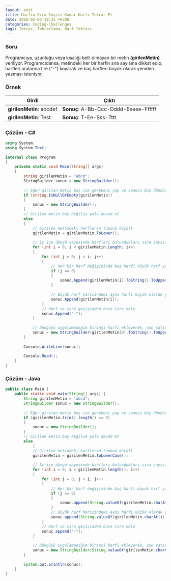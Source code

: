 ```yaml
---
layout: post
title: Harfin Sıra Sayısı Kadar Harfi Tekrar Et
date: 2018-02-03 19:33 +0300
categories: Coding-Challenges
tags: Tekrar, Tekrarlama, Harf Tekrarı
---
```

### Soru
Programcıya, uzunluğu veya kısalığı belli olmayan bir metin **(girilenMetin)** veriliyor. Programcıdansa, metindeki her bir harfin sıra sayısına dikkat edip, harfleri aralarına tire ("-") koyarak ve baş harfleri büyük olarak yeniden yazması isteniyor.

### Örnek

| Girdi                    | Çıktı                                 |
|--------------------------|---------------------------------------|
| **girilenMetin**: abcdef | **Sonuç**: A-Bb-Ccc-Dddd-Eeeee-Ffffff |
| **girilenMetin**: Test   | **Sonuç**: T-Ee-Sss-Tttt              |

### Çözüm - C#
```csharp
using System;
using System.Text;
 
internal class Program
{
    private static void Main(string[] args)
    {
        string girilenMetin = "abcd";
        StringBuilder sonuc = new StringBuilder();
 
        // Eğer girilen metin boş ise gerekeni yap ve sonucu boş döndür
        if (string.IsNullOrEmpty(girilenMetin))
        {
            sonuc = new StringBuilder();
        }
        // Girilen metin boş değilse yola devam et
        else
        {
            // Girilen metindeki harflerin tümünü küçült
            girilenMetin = girilenMetin.ToLower();
 
            // İç içe döngü sayesinde harfleri bulundukları sıra sayısına göre yazdır
            for (int i = 0; i < girilenMetin.Length; i++)
            {
                for (int j = 0; j < i; j++)
                {
                    // Her bir harf değişiminde baş harfi büyük harf yap
                    if (j == 0)
                    {
                        sonuc.Append(girilenMetin[i].ToString().ToUpper());
                    }
 
                    // Büyük harf haricindeki aynı harfi küçük olarak yazmaya ve eklemeye devam et
                    sonuc.Append(girilenMetin[i]);
                }
                // Harf ve sıra geçişinden önce tire ekle
                sonuc.Append("-");
            }
 
            // Döngüyü uygulamadığım birinci harfi ekleyerek, son satırdaki tire işaretini kaldır 
            sonuc = new StringBuilder(girilenMetin[0].ToString().ToUpper() + sonuc.Remove(sonuc.Length - 1, 1));
        }
 
        Console.WriteLine(sonuc);
 
        Console.Read();
    }
}
```

### Çözüm - Java
```java
public class Main {
    public static void main(String[] args) {
        String girilenMetin = "abcd";
        StringBuilder sonuc = new StringBuilder();
 
        // Eğer girilen metin boş ise gerekeni yap ve sonucu boş döndür
        if (girilenMetin.trim().length() == 0)
        {
            sonuc = new StringBuilder();
        }
        // Girilen metin boş değilse yola devam et
        else
            {
            // Girilen metindeki harflerin tümünü küçült
            girilenMetin = girilenMetin.toLowerCase();
 
            // İç içe döngü sayesinde harfleri bulundukları sıra sayısına göre yazdır
            for (int i = 0; i < girilenMetin.length(); i++)
            {
                for (int j = 0; j < i; j++)
                {
                    // Her bir harf değişiminde baş harfi büyük harf yap
                    if (j == 0)
                    {
                        sonuc.append(String.valueOf(girilenMetin.charAt(i)).toUpperCase());
                    }
                    // Büyük harf haricindeki aynı harfi küçük olarak yazmaya ve eklemeye devam et
                    sonuc.append(String.valueOf(girilenMetin.charAt(i)));
                }
                // Harf ve sıra geçişinden önce tire ekle
                sonuc.append("-");
            }
 
            // Döngüyü uygulamadığım birinci harfi ekleyerek, son satırdaki tire işaretini kaldır
            sonuc = new StringBuilder(String.valueOf(girilenMetin.charAt(0)).toUpperCase() + "-" + sonuc.substring(1, sonuc.length() - 1));
        }
 
        System.out.println(sonuc);
    }
}
```